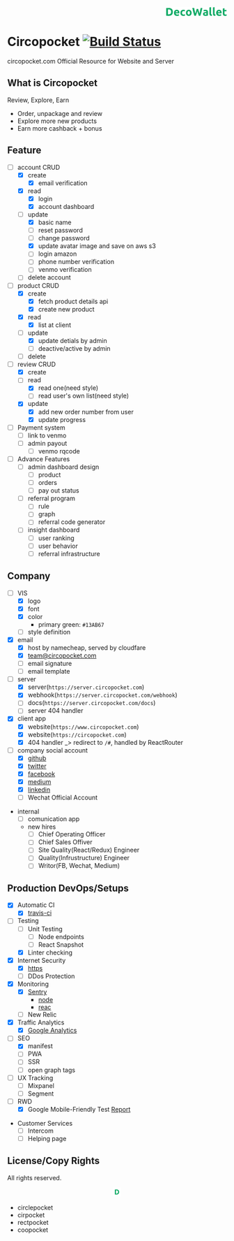 <div align="right">
    <img height='20px' src='https://raw.githubusercontent.com/circopocket/branding/master/logos/logo-long.png'/>
</div>

# Circopocket [![Build Status](https://travis-ci.com/amazingandyyy/circopocket.svg?token=C7NJ8bT8vb8dmq7fMDsa&branch=master)](https://travis-ci.com/amazingandyyy/circopocket)

circopocket.com Official Resource for Website and Server

## What is Circopocket

Review, Explore, Earn

- Order, unpackage and review
- Explore more new products
- Earn more cashback + bonus

## Feature

- [ ] account CRUD
  - [x] create
    - [x] email verification
  - [x] read
    - [x] login
    - [x] account dashboard
  - [ ] update
    - [x] basic name
    - [ ] reset password
    - [ ] change password
    - [x] update avatar image and save on aws s3
    - [ ] login amazon
    - [ ] phone number verification
    - [ ] venmo verification
  - [ ] delete account
- [ ] product CRUD
  - [x] create
    - [x] fetch product details api
    - [x] create new product
  - [x] read
    - [x] list at client
  - [ ] update
    - [x] update detials by admin
    - [ ] deactive/active by admin
  - [ ] delete
- [ ] review CRUD
  - [x] create
  - [ ] read
    - [x] read one(need style)
    - [ ] read user's own list(need style)
  - [x] update
    - [x] add new order number from user
    - [x] update progress
- [ ] Payment system
  - [ ] link to venmo
  - [ ] admin payout
    - [ ] venmo rqcode
- [ ] Advance Features
  - [ ] admin dashboard design
    - [ ] product
    - [ ] orders
    - [ ] pay out status
  - [ ] referral program
    - [ ] rule
    - [ ] graph
    - [ ] referral code generator
  - [ ] insight dashboard
    - [ ] user ranking
    - [ ] user behavior
    - [ ] referral infrastructure

## Company

- [ ] VIS
  - [x] logo
  - [x] font
  - [x] color
    - primary green: `#13AB67`
  - [ ] style definition
- [x] email
  - [x] host by namecheap, served by cloudfare
  - [x] team@circopocket.com
  - [ ] email signature
  - [ ] email template
- [ ] server
  - [x] server(`https://server.circopocket.com`)
  - [x] webhook(`https://server.circopocket.com/webhook`)
  - [ ] docs(`https://server.circopocket.com/docs`)
  - [ ] server 404 handler
- [x] client app
  - [x] website(`https://www.circopocket.com`)
  - [x] website(`https://circopocket.com`)
  - [x] 404 handler _> redirect to `/#`, handled by ReactRouter
- [ ] company social account
  - [x] [github](https://github.com/circopocket)
  - [x] [twitter](https://twitter.com/revieweer_team)
  - [x] [facebook](https://facebook.com/circopocket)
  - [x] [medium](https://medium.com/circopocket)
  - [x] [linkedin](https://www.linkedin.com/company/circopocket/)
  - [ ] Wechat Official Account
- internal
  - [ ] comunication app
  - new hires
    - [ ] Chief Operating Officer
    - [ ] Chief Sales Offiver
    - [ ] Site Quality(React/Redux) Engineer
    - [ ] Quality(Infrustructure) Engineer
    - [ ] Writor(FB, Wechat, Medium)

## Production DevOps/Setups

- [x] Automatic CI
  - [x] [travis-ci](https://travis-ci.com/amazingandyyy/circopocket)
- [ ] Testing
  - [ ] Unit Testing
    - [ ] Node endpoints
    - [ ] React Snapshot
  - [x] Linter checking
- [x] Internet Security
  - [x] [https](https://www.cloudflare.com/a/overview/circopocket.com)
  - [ ] DDos Protection
- [x] Monitoring
  - [x] [Sentry](https://sentry.io/circopocket/)
    - [node](https://sentry.io/circopocket/express/)
    - [reac](https://sentry.io/circopocket/react-0v/)
  - [ ] New Relic
- [x] Traffic Analytics
  - [x] [Google Analytics](https://analytics.google.com/analytics/web/#realtime/rt-overview/a97391318w170557385p170363690/)
- [ ] SEO
  - [x] manifest
  - [ ] PWA
  - [ ] SSR
  - [ ] open graph tags
- [ ] UX Tracking
  - [ ] Mixpanel
  - [ ] Segment
- [ ] RWD
  - [x] Google Mobile-Friendly Test [Report](https://search.google.com/test/mobile-friendly?id=vCXMGoCZL5l9phVAeNg_Nw)
- Customer Services
  - [ ] Intercom
  - [ ] Helping page

## License/Copy Rights

All rights reserved.

<div align="center">
    <img height='20px' src='https://raw.githubusercontent.com/circopocket/branding/master/logos/circopocket-r-800.png'/>
</div>

- circlepocket
- cirpocket
- rectpocket
- coopocket
